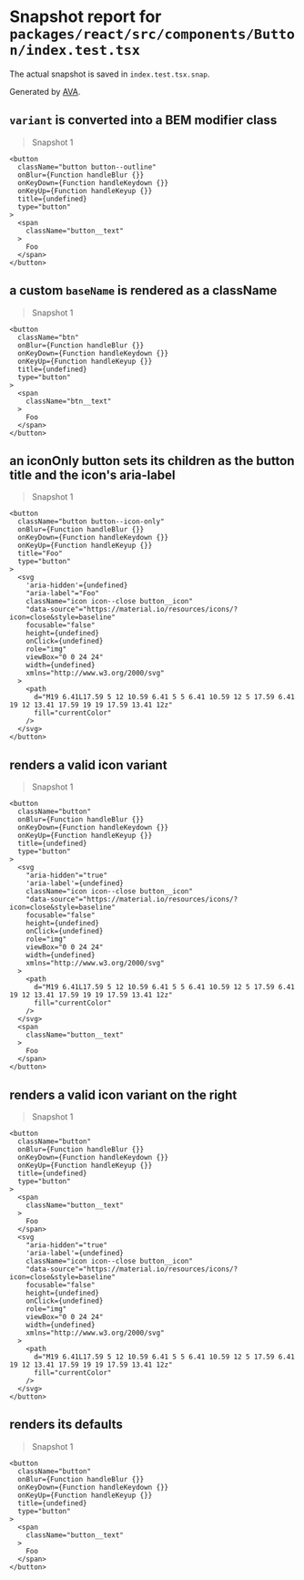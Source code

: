 # Snapshot report for `packages/react/src/components/Button/index.test.tsx`

The actual snapshot is saved in `index.test.tsx.snap`.

Generated by [AVA](https://avajs.dev).

## `variant` is converted into a BEM modifier class

> Snapshot 1

    <button
      className="button button--outline"
      onBlur={Function handleBlur {}}
      onKeyDown={Function handleKeydown {}}
      onKeyUp={Function handleKeyup {}}
      title={undefined}
      type="button"
    >
      <span
        className="button__text"
      >
        Foo
      </span>
    </button>

## a custom `baseName` is rendered as a className

> Snapshot 1

    <button
      className="btn"
      onBlur={Function handleBlur {}}
      onKeyDown={Function handleKeydown {}}
      onKeyUp={Function handleKeyup {}}
      title={undefined}
      type="button"
    >
      <span
        className="btn__text"
      >
        Foo
      </span>
    </button>

## an iconOnly button sets its children as the button title and the icon's aria-label

> Snapshot 1

    <button
      className="button button--icon-only"
      onBlur={Function handleBlur {}}
      onKeyDown={Function handleKeydown {}}
      onKeyUp={Function handleKeyup {}}
      title="Foo"
      type="button"
    >
      <svg
        'aria-hidden'={undefined}
        "aria-label"="Foo"
        className="icon icon--close button__icon"
        "data-source"="https://material.io/resources/icons/?icon=close&style=baseline"
        focusable="false"
        height={undefined}
        onClick={undefined}
        role="img"
        viewBox="0 0 24 24"
        width={undefined}
        xmlns="http://www.w3.org/2000/svg"
      >
        <path
          d="M19 6.41L17.59 5 12 10.59 6.41 5 5 6.41 10.59 12 5 17.59 6.41 19 12 13.41 17.59 19 19 17.59 13.41 12z"
          fill="currentColor"
        />
      </svg>
    </button>

## renders a valid icon variant

> Snapshot 1

    <button
      className="button"
      onBlur={Function handleBlur {}}
      onKeyDown={Function handleKeydown {}}
      onKeyUp={Function handleKeyup {}}
      title={undefined}
      type="button"
    >
      <svg
        "aria-hidden"="true"
        'aria-label'={undefined}
        className="icon icon--close button__icon"
        "data-source"="https://material.io/resources/icons/?icon=close&style=baseline"
        focusable="false"
        height={undefined}
        onClick={undefined}
        role="img"
        viewBox="0 0 24 24"
        width={undefined}
        xmlns="http://www.w3.org/2000/svg"
      >
        <path
          d="M19 6.41L17.59 5 12 10.59 6.41 5 5 6.41 10.59 12 5 17.59 6.41 19 12 13.41 17.59 19 19 17.59 13.41 12z"
          fill="currentColor"
        />
      </svg>
      <span
        className="button__text"
      >
        Foo
      </span>
    </button>

## renders a valid icon variant on the right

> Snapshot 1

    <button
      className="button"
      onBlur={Function handleBlur {}}
      onKeyDown={Function handleKeydown {}}
      onKeyUp={Function handleKeyup {}}
      title={undefined}
      type="button"
    >
      <span
        className="button__text"
      >
        Foo
      </span>
      <svg
        "aria-hidden"="true"
        'aria-label'={undefined}
        className="icon icon--close button__icon"
        "data-source"="https://material.io/resources/icons/?icon=close&style=baseline"
        focusable="false"
        height={undefined}
        onClick={undefined}
        role="img"
        viewBox="0 0 24 24"
        width={undefined}
        xmlns="http://www.w3.org/2000/svg"
      >
        <path
          d="M19 6.41L17.59 5 12 10.59 6.41 5 5 6.41 10.59 12 5 17.59 6.41 19 12 13.41 17.59 19 19 17.59 13.41 12z"
          fill="currentColor"
        />
      </svg>
    </button>

## renders its defaults

> Snapshot 1

    <button
      className="button"
      onBlur={Function handleBlur {}}
      onKeyDown={Function handleKeydown {}}
      onKeyUp={Function handleKeyup {}}
      title={undefined}
      type="button"
    >
      <span
        className="button__text"
      >
        Foo
      </span>
    </button>
